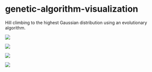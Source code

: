 # genetic-algorithm-visualization
Hill climbing to the highest Gaussian distribution using an evolutionary algorithm.

![](https://github.com/Jaewan-Yun/genetic-algorithm-visualization/blob/master/figures/movie3.gif)

![](https://github.com/Jaewan-Yun/genetic-algorithm-visualization/blob/master/figures/movie2.gif)

![](https://github.com/Jaewan-Yun/genetic-algorithm-visualization/blob/master/figures/movie1.gif)

![](https://github.com/Jaewan-Yun/genetic-algorithm-visualization/blob/master/figures/movie.gif)